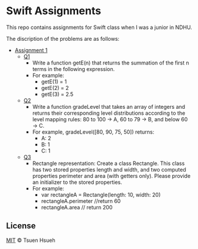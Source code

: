 # Swift Assignments
This repo contains assignments for Swift class when I was a junior in NDHU.

The discription of the problems are as follows:
* [Assignment 1](Assignment1)
    * [Q1](Assignment1/Q1/Q1.swift)
        * Write a function getE(n) that returns the summation of the first n terms in the following expression.
        * For example:
            * getE(1) = 1
            * getE(2) = 2
            * getE(3) = 2.5
    * [Q2](Assignment1/Q2/Q2.swift)
        * Write a function gradeLevel that takes an array of integers and returns their corresponding level distributions according to the level mapping rules: 80 to 100 → A, 60 to 79 → B, and below 60 → C.
        * For example, gradeLevel([80, 90, 75, 50]) returns:
            * A: 2
            * B: 1
            * C: 1
    * [Q3](Assignment1/Q3/Q3.swift)
        * Rectangle representation: Create a class Rectangle. This class has two stored properties length and width, and two computed properties perimeter and area (with getters only). Please provide an initializer to the stored properties.
        * For example:
            * var rectangleA = Rectangle(length: 10, width: 20)
            * rectangleA.perimeter //return 60
            * rectangleA.area // return 200
  
## License
[MIT](LICENSE) © Tsuen Hsueh
